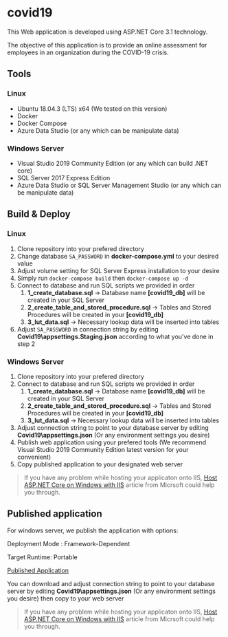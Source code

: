 # covid19
This Web application is developed using ASP.NET Core 3.1 technology.

The objective of this application is to provide an online assessment for employees in an organization during the COVID-19 crisis.

## Tools
### Linux
* Ubuntu 18.04.3 (LTS) x64 (We tested on this version)
* Docker
* Docker Compose
* Azure Data Studio (or any which can be manipulate data)
### Windows Server
* Visual Studio 2019 Community Edition (or any which can build .NET core)
* SQL Server 2017 Express Edition
* Azure Data Studio or SQL Server Management Studio (or any which can be manipulate data)

## Build & Deploy
### Linux
1. Clone repository into your prefered directory
1. Change database `SA_PASSWORD` in **docker-compose.yml** to your desired value
1. Adjust volume setting for SQL Server Express installation to your desire
1. Simply run `docker-compose build` then `docker-compose up -d`
1. Connect to database and run SQL scripts we provided in order
   1. **1_create_database.sql** -> Database name **[covid19_db]** will be created in your SQL Server
   1. **2_create_table_and_stored_procedure.sql** -> Tables and Stored Procedures will be created in your **[covid19_db]**
   1. **3_lut_data.sql** -> Necessary lookup data will be inserted into tables
1. Adjust `SA_PASSWORD` in connection string by editing **Covid19\appsettings.Staging.json** according to what you've done in step 2
### Windows Server
1. Clone repository into your prefered directory
1. Connect to database and run SQL scripts we provided in order
   1. **1_create_database.sql** -> Database name **[covid19_db]** will be created in your SQL Server
   1. **2_create_table_and_stored_procedure.sql** -> Tables and Stored Procedures will be created in your **[covid19_db]**
   1. **3_lut_data.sql** -> Necessary lookup data will be inserted into tables
1. Adjust connection string to point to your database server by editing **Covid19\appsettings.json** (Or any environment settings you desire)
1. Publish web application using your prefered tools (We recommend Visual Studio 2019 Community Edition latest version for your convenient)
1. Copy published application to your designated web server

> If you have any problem while hosting your applicaton onto IIS, [Host ASP.NET Core on Windows with IIS](https://docs.microsoft.com/en-us/aspnet/core/host-and-deploy/iis/?view=aspnetcore-3.1) article from Micrsoft could help you through.

## Published application
For windows server, we publish the application with options:

Deployment Mode : Framework-Dependent

Target Runtime: Portable

[Published Application](https://bit.ly/2UiKR0k)

You can download and adjust connection string to point to your database server by editing **Covid19\appsettings.json** (Or any environment settings you desire) then copy to your web server
> If you have any problem while hosting your applicaton onto IIS, [Host ASP.NET Core on Windows with IIS](https://docs.microsoft.com/en-us/aspnet/core/host-and-deploy/iis/?view=aspnetcore-3.1) article from Micrsoft could help you through.

